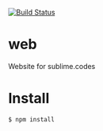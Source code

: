 [![Build Status](https://travis-ci.org/Sublime-Codes/sublime.codes.svg?branch=master)](https://travis-ci.org/Sublime-Codes/sublime.codes)

# web
Website for sublime.codes

# Install

`$ npm install`

